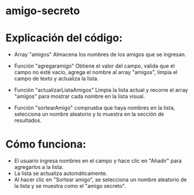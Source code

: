 # amigo-secreto

# Explicación del código:

* Array "amigos" Almacena los nombres de los amigos que se ingresan.

* Función "agregaramigo"
Obtiene el valor del campo, valida que el campo no esté         vacío, agrega el nombre al array "amigos", limpia el campo de texto y actualiza la lista.

* Función "actualizarListaAmigos"
Limpia la lista actual y recorre el array "amigos" para mostrar      cada nombre en la lista visual.

* Función  "sortearAmigo"
comprueba que haya nombres en la lista, selecciona un nombre aleatorio y lo muestra en la sección de resultados.

# Cómo funciona:

* El usuario ingresa nombres en el campo y hace clic en "Añadir" para agregarlos a la lista.
* La lista se actualiza automáticamente.
* Al hacer clic en "Sortear amigo", se selecciona un nombre aleatorio de la lista y se muestra como el "amigo secreto".
